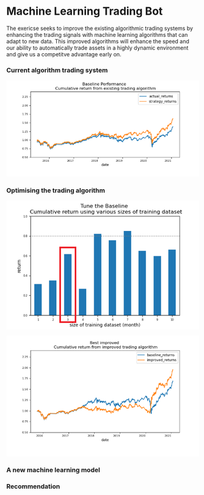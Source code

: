 # Machine Learning Trading Bot


The exericse seeks to improve the existing algorithmic trading systems by enhancing the trading signals with machine learning algorithms that can adapt to new data. This improved algorithms will enhance the speed and our ability to automatically trade assets in a highly dynamic environment and give us a competitve advantage early on. 


### Current algorithm trading system



![](./diagram/baseline.png)

### Optimising the trading algorithm

![](./diagram/diff_training_size.png)

![](./diagram/best_improved.png)

### A new machine learning model


### Recommendation